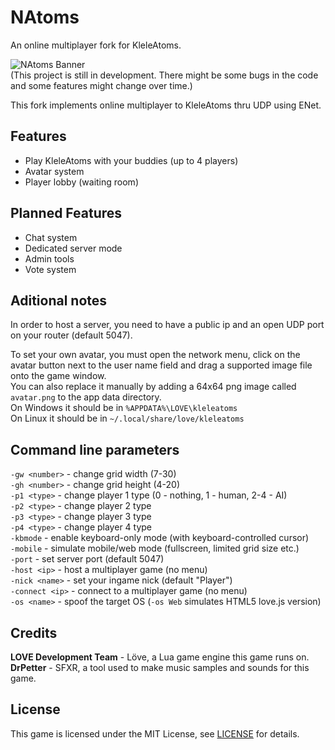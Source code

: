 # NAtoms
An online multiplayer fork for KleleAtoms.  

![NAtoms Banner](https://repository-images.githubusercontent.com/478681548/15e295f7-7050-40b9-a7fd-78ddedbf8725)  
(This project is still in development. There might be some bugs in the code and some features might change over time.)  

This fork implements online multiplayer to KleleAtoms thru UDP using ENet.  

## Features
- Play KleleAtoms with your buddies (up to 4 players)
- Avatar system
- Player lobby (waiting room)

## Planned Features
- Chat system
- Dedicated server mode
- Admin tools
- Vote system

## Aditional notes
In order to host a server, you need to have a public ip and an open UDP port on your router (default 5047).  

To set your own avatar, you must open the network menu, click on the avatar button next to the user name field and drag a supported image file onto the game window.  
You can also replace it manually by adding a 64x64 png image called `avatar.png` to the app data directory.  
On Windows it should be in `%APPDATA%\LOVE\kleleatoms`  
On Linux it should be in `~/.local/share/love/kleleatoms`  

## Command line parameters
`-gw <number>` - change grid width (7-30)  
`-gh <number>` - change grid height (4-20)  
`-p1 <type>` - change player 1 type (0 - nothing, 1 - human, 2-4 - AI)  
`-p2 <type>` - change player 2 type  
`-p3 <type>` - change player 3 type  
`-p4 <type>` - change player 4 type  
`-kbmode` - enable keyboard-only mode (with keyboard-controlled cursor)  
`-mobile` - simulate mobile/web mode (fullscreen, limited grid size etc.)  
`-port` - set server port (default 5047)  
`-host <ip>` - host a multiplayer game (no menu)  
`-nick <name>` - set your ingame nick (default "Player")  
`-connect <ip>` - connect to a multiplayer game (no menu)  
`-os <name>` - spoof the target OS (`-os Web` simulates HTML5 love.js version)

## Credits  
**LOVE Development Team** - Löve, a Lua game engine this game runs on.  
**DrPetter** - SFXR, a tool used to make music samples and sounds for this game.  

## License
This game is licensed under the MIT License, see [LICENSE](https://github.com/GreffMASTER/NAtoms/blob/main/LICENSE) for details.
